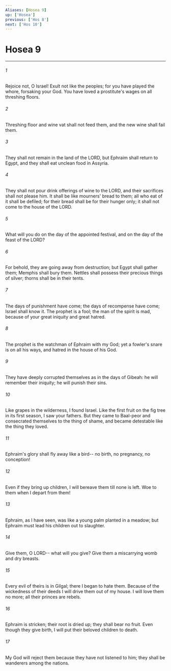 ```yaml
---
Aliases: [Hosea 9]
up: ['Hosea']
previous: ['Hos 8']
next: ['Hos 10']
---
```

# Hosea 9
***



###### 1 
Rejoice not, O Israel! Exult not like the peoples; for you have played the whore, forsaking your God. You have loved a prostitute's wages on all threshing floors. 

###### 2 
Threshing floor and wine vat shall not feed them, and the new wine shall fail them. 

###### 3 
They shall not remain in the land of the LORD, but Ephraim shall return to Egypt, and they shall eat unclean food in Assyria. 

###### 4 
They shall not pour drink offerings of wine to the LORD, and their sacrifices shall not please him. It shall be like mourners' bread to them; all who eat of it shall be defiled; for their bread shall be for their hunger only; it shall not come to the house of the LORD. 

###### 5 
What will you do on the day of the appointed festival, and on the day of the feast of the LORD? 

###### 6 
For behold, they are going away from destruction; but Egypt shall gather them; Memphis shall bury them. Nettles shall possess their precious things of silver; thorns shall be in their tents. 

###### 7 
The days of punishment have come; the days of recompense have come; Israel shall know it. The prophet is a fool; the man of the spirit is mad, because of your great iniquity and great hatred. 

###### 8 
The prophet is the watchman of Ephraim with my God; yet a fowler's snare is on all his ways, and hatred in the house of his God. 

###### 9 
They have deeply corrupted themselves as in the days of Gibeah: he will remember their iniquity; he will punish their sins. 

###### 10 
Like grapes in the wilderness, I found Israel. Like the first fruit on the fig tree in its first season, I saw your fathers. But they came to Baal-peor and consecrated themselves to the thing of shame, and became detestable like the thing they loved. 

###### 11 
Ephraim's glory shall fly away like a bird-- no birth, no pregnancy, no conception! 

###### 12 
Even if they bring up children, I will bereave them till none is left. Woe to them when I depart from them! 

###### 13 
Ephraim, as I have seen, was like a young palm planted in a meadow; but Ephraim must lead his children out to slaughter. 

###### 14 
Give them, O LORD-- what will you give? Give them a miscarrying womb and dry breasts. 

###### 15 
Every evil of theirs is in Gilgal; there I began to hate them. Because of the wickedness of their deeds I will drive them out of my house. I will love them no more; all their princes are rebels. 

###### 16 
Ephraim is stricken; their root is dried up; they shall bear no fruit. Even though they give birth, I will put their beloved children to death. 

###### 17 
My God will reject them because they have not listened to him; they shall be wanderers among the nations.
